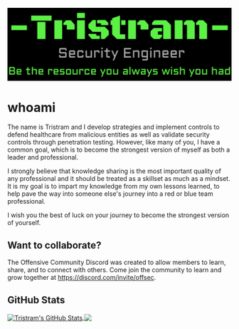 [![Header](https://github.com/gh0x0st/gh0x0st/blob/main/header.png "Header")](https://github.com/gh0x0st/gh0x0st)

# whoami

The name is Tristram and I develop strategies and implement controls to defend healthcare from malicious entities as well as validate security controls through penetration testing. However, like many of you, I have a common goal, which is to become the strongest version of myself as both a leader and professional. 

I strongly believe that knowledge sharing is the most important quality of any professional and it should be treated as a skillset as much as a mindset. It is my goal is to impart my knowledge from my own lessons learned, to help pave the way into someone else's journey into a red or blue team professional.

I wish you the best of luck on your journey to become the strongest version of yourself.

## Want to collaborate?

The Offensive Community Discord was created to allow members to learn, share, and to connect with others. Come join the community to learn and grow together at https://discord.com/invite/offsec.

## GitHub Stats

<a href="https://github.com/gh0x0st/">
  <img align="center" src="https://github-readme-stats.vercel.app/api?username=gh0x0st&show_icons=true&line_height=27&count_private=true&theme=dark" alt="Tristram's GitHub Stats" />
</a>

<a href="https://github.com/gh0x0st/">
  <img align="center" src="https://github-readme-stats.vercel.app/api/top-langs/?username=gh0x0st&hide=scss,html&theme=dark&langs_count=3" />
</a>



